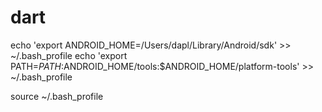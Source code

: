 # dart
 echo 'export ANDROID_HOME=/Users/dapl/Library/Android/sdk' >> ~/.bash_profile
 echo 'export PATH=${PATH}:$ANDROID_HOME/tools:$ANDROID_HOME/platform-tools' >> ~/.bash_profile


 source ~/.bash_profile

